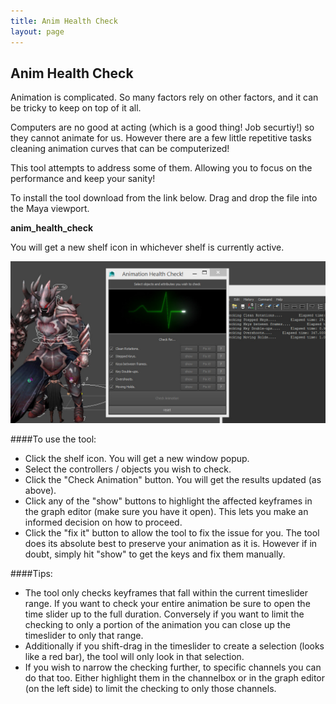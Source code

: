 ```yaml
---
title: Anim Health Check
layout: page
---
```

## Anim Health Check

Animation is complicated. So many factors rely on other factors, and it can be tricky to keep on top of it all.

Computers are no good at acting (which is a good thing! Job securtiy!) so they cannot animate for us. However there are a few little repetitive tasks cleaning animation curves that can be computerized!

This tool attempts to address some of them. Allowing you to focus on the performance and keep your sanity!

To install the tool download from the link below. Drag and drop the file into the Maya viewport.

__<download>anim_health_check</download>__

You will get a new shelf icon in whichever shelf is currently active.

![anim results](img/animsanity_inuse.jpg)

####To use the tool:

* Click the shelf icon. You will get a new window popup.
* Select the controllers / objects you wish to check.
* Click the "Check Animation" button. You will get the results updated (as above).
* Click any of the "show" buttons to highlight the affected keyframes in the graph editor (make sure you have it open). This lets you make an informed decision on how to proceed.
* Click the "fix it" button to allow the tool to fix the issue for you. The tool does its absolute best to preserve your animation as it is. However if in doubt, simply hit "show" to get the keys and fix them manually.

####Tips:

* The tool only checks keyframes that fall within the current timeslider range. If you want to check your entire animation be sure to open the time slider up to the full duration. Conversely if you want to limit the checking to only a portion of the animation you can close up the timeslider to only that range.
* Additionally if you shift-drag in the timeslider to create a selection (looks like a red bar), the tool will only look in that selection.
* If you wish to narrow the checking further, to specific channels you can do that too. Either highlight them in the channelbox or in the graph editor (on the left side) to limit the checking to only those channels.
